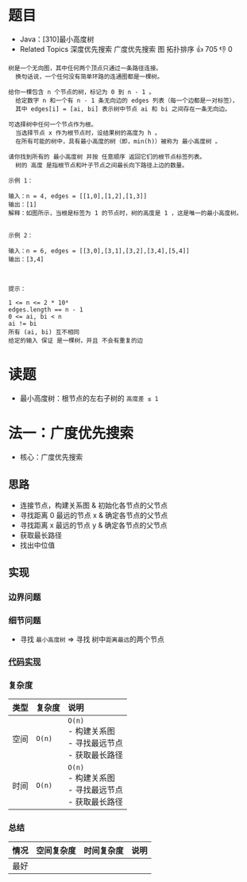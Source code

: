 # 题目

- Java：[310]最小高度树
- Related Topics 深度优先搜索 广度优先搜索 图 拓扑排序 👍 705 👎 0

```text
树是一个无向图，其中任何两个顶点只通过一条路径连接。 
  换句话说，一个任何没有简单环路的连通图都是一棵树。

给你一棵包含 n 个节点的树，标记为 0 到 n - 1 。
  给定数字 n 和一个有 n - 1 条无向边的 edges 列表（每一个边都是一对标签），
  其中 edges[i] = [ai, bi] 表示树中节点 ai 和 bi 之间存在一条无向边。 
  
可选择树中任何一个节点作为根。
  当选择节点 x 作为根节点时，设结果树的高度为 h 。
  在所有可能的树中，具有最小高度的树（即，min(h)）被称为 最小高度树 。 

请你找到所有的 最小高度树 并按 任意顺序 返回它们的根节点标签列表。 
  树的 高度 是指根节点和叶子节点之间最长向下路径上边的数量。

示例 1： 

输入：n = 4, edges = [[1,0],[1,2],[1,3]]
输出：[1]
解释：如图所示，当根是标签为 1 的节点时，树的高度是 1 ，这是唯一的最小高度树。 


示例 2： 

输入：n = 6, edges = [[3,0],[3,1],[3,2],[3,4],[5,4]]
输出：[3,4]



提示： 

1 <= n <= 2 * 10⁴ 
edges.length == n - 1 
0 <= ai, bi < n 
ai != bi 
所有 (ai, bi) 互不相同 
给定的输入 保证 是一棵树，并且 不会有重复的边 
```

# 读题

- 最小高度树：根节点的左右子树的 `高度差 ≤ 1`

# 法一：广度优先搜索

- 核心：广度优先搜索

## 思路

- 连接节点，构建关系图 & 初始化各节点的父节点
- 寻找距离 0 最远的节点 x & 确定各节点的父节点
- 寻找距离 x 最远的节点 y & 确定各节点的父节点
- 获取最长路径
- 找出中位值

## 实现

### 边界问题

### 细节问题

- 寻找 `最小高度树` => 寻找 树中`距离最远`的两个节点

### [代码实现](/src/main/java/leetcode/sub0310/Demo01.java)

### 复杂度

类型 | 复杂度 | 说明
:--- |:--- |:---
空间 | `O(n)` | `O(n)` </br> - 构建关系图 </br> - 寻找最远节点 </br> - 获取最长路径
时间 | `O(n)` | `O(n)` </br> - 构建关系图 </br> - 寻找最远节点 </br> - 获取最长路径

### 总结

情况 | 空间复杂度 | 时间复杂度 | 说明
:--- |:--- |:--- |:---
最好 |
